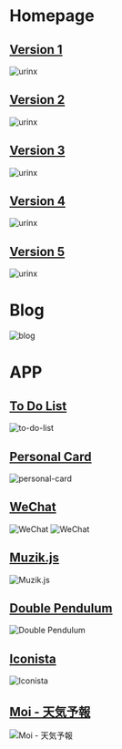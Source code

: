 Homepage
========

[Version 1](http://urinx.github.io/v1/)
-----------
![urinx](screenshot/v1.png)

[Version 2](http://urinx.github.io/v2/)
-----------
![urinx](screenshot/v2.png)

[Version 3](http://urinx.github.io/v3/)
-----------
![urinx](screenshot/v3.png)

[Version 4](http://urinx.github.io/v4/)
-----------
![urinx](screenshot/v4.png)

[Version 5](http://urinx.github.io/v5/)
-----------
![urinx](screenshot/v5.png)

Blog
===
![blog](screenshot/blog.png)

APP
===

[To Do List](http://urinx.github.io/app/to-do-list/)
------------
![to-do-list](screenshot/todolist.png)

[Personal Card](http://urinx.github.io/app/personal-card/)
------------
![personal-card](screenshot/personalcard.png)

[WeChat](http://urinx.github.io/app/wechat/)
------------
![WeChat](screenshot/wechat_0.png)
![WeChat](screenshot/wechat_1.png)

[Muzik.js](http://urinx.github.io/app/muzik-js/)
------------
![Muzik.js](screenshot/muzik.js.png)

[Double Pendulum](http://urinx.github.io/app/double-pendulum/)
------------
![Double Pendulum](screenshot/DoublePendulum.png)

[Iconista](http://urinx.github.io/app/iconista/)
------------
![Iconista](screenshot/Iconista.png)

[Moi - 天気予報](http://urinx.github.io/app/moi/)
------------
![Moi - 天気予報](screenshot/Moi.png)
